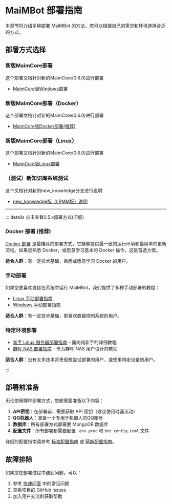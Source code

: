 # MaiMBot 部署指南

本章节将介绍多种部署 MaiMBot 的方法，您可以根据自己的需求和环境选择合适的方式。

## 部署方式选择

### 新版MaimCore部署

这个部署文档针对新的MaimCore(0.6.0)进行部署

- [MaimCore版Windows部署](mmc_deploy)

### 新版MaimCore部署（Docker）

这个部署文档针对新的MaimCore(0.6.0)进行部署
- [MaimCore版Docker部署(推荐)](docker_deploy_mmc)

### 新版MaimCore部署（Linux）
这个部署文档针对新的MaimCore(0.6.0)进行部署
- [MaimCore版Linux部署](mmc_deploy_linux)

### （测试）新知识库系统测试

这个文档针对新的new_knowledge分支进行说明

- [new_knowledge版（LPMM版）说明](/manual/deployment/LPMM)

---

::: details 点击查看0.5.x部署方式(旧版)
### Docker 部署 (推荐)

[Docker 部署](./docker_deploy) 是最推荐的部署方式，它能够提供最一致的运行环境和最简单的更新流程。如果您熟悉 Docker，或愿意学习基本的 Docker 操作，这是首选方案。

**适合人群**：有一定技术基础，熟悉或愿意学习 Docker 的用户。

### 手动部署

如果您更喜欢直接在系统中运行 MaiMBot，我们提供了多种手动部署的教程：

- [Linux 手动部署指南](./manual_deploy_linux)
- [Windows 手动部署指南](./manual_deploy_windows)

**适合人群**：有一定技术基础，更喜欢直接控制系统的用户。

### 特定环境部署

- [新手 Linux 服务器部署指南](./linux_deploy_guide_for_beginners) - 面向纯新手的详细教程
- [群晖 NAS 部署指南](./synology_deploy) - 专为群晖 NAS 用户设计的教程

**适合人群**：没有太多技术背景但想尝试部署的用户，或使用特定设备的用户。

:::

## 部署前准备

无论使用哪种部署方式，您都需要准备以下内容：

1. **API密钥**：在部署前，需要获取 API 密钥（建议使用硅基流动）
2. **QQ机器人**：准备一个专用于机器人的QQ账号
3. **数据库**：所有部署方式都需要 MongoDB 数据库
4. **配置文件**：所有部署都需要配置 `.env.prod` 和 `bot_config.toml` 文件

详细的配置指南请参考 [标准配置指南](/manual/installation/installation_standard) 或 [萌新配置指南](/manual/installation/installation_cute)。

## 故障排除

如果您在部署过程中遇到问题，可以：

1. 参考 [快速问答](/manual/usage/fast_q_a) 中的常见问题
2. 查看项目的 GitHub Issues
3. 加入用户交流群获取帮助
